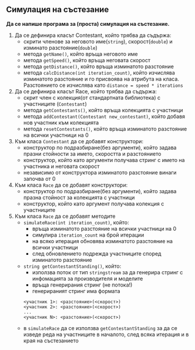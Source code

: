## Симулация на състезание
__Да се напише програма за (проста) симулация на състезание.__

1. Да се дефинира класът Contestant, който трябва да съдържа:
    - скрити членове за неговото име(`string`), скорост(`double`) и изминато разстояние(`double`)
    - метода `getName()`, който връща неговото име
    - метода `getSpeed()`, който връща неговата скорост
    - метода `getDistance()`, който връща изминатото разстояние
    - метода `calcDistance(int iteration_count)`, който изчислява изминатото разстояние и го присвоява на атрибута на класа. Разстоянието се изчислява като `distance = speed * iterations`
2. Да се дефинира класът Race, който трябва да съдържа:
    - скрит член с колекция(от стандартната библиотека) с участниците (`Contestant`)
    - метода `getContestants()`, който връща колекцията с участници
    - метода `addContestant(Contestant new_contestant)`, който добавя нов участник към колекцията
    - метода `resetContestants()`, който връща изминатото разстояние на всички участници на 0
3. Към класа `Contestant` да се добавят конструктори:
    - конструктор по подразбиране(без аргументи), който задава празни стойности за името, скоростта и разстоянието
    - конструктор, който като аргументи получава стринг с името на участника и неговата скорост
    - независимо от конструктора изминатото разстояние винаги започва от 0
4. Към класа `Race` да се добавят конструктори:
    - конструктор по подразбиране(без аргументи), който задава празна стойност за колекцията с участници
    - конструктор, който като аргумент получава колекция с участниците
5. Към класа `Race` да се добавят методите
    - `simulateRace(int iteration_count)`, който:
      - връща изминатото разстояние на всички участници на 0
      - симулира `iteration_count` на брой итерации
      - на всяко итерация обновява изминатото разстояние на всички участници
      - след обновлението подрежда участниците според изминатото разстояние
    - `string getContestantStanding()`, който:
      - използва поток от тип `stringstream` за да генерира стринг с инфомацията за производителя и моделите
      - връща генерирания стринг (не потока!)
      - генерираният стринг има формата
      ```
      <участник 1>: <разстояние>(<скорост>)
      <участник 2>: <разстояние>(<скорост>)
      ...
      <участник N>: <разстояние>(<скорост>)
      ```
    - в `simulateRace` да се използва `getContestantStanding` за да се изведе реда на участниците в началото, след всяка итерация и в края на състезанието
